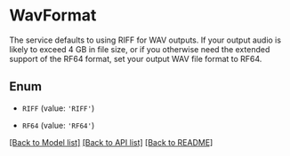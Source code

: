 # WavFormat

The service defaults to using RIFF for WAV outputs. If your output audio is likely to exceed 4 GB in file size, or if you otherwise need the extended support of the RF64 format, set your output WAV file format to RF64.

## Enum

* `RIFF` (value: `'RIFF'`)

* `RF64` (value: `'RF64'`)

[[Back to Model list]](../README.md#documentation-for-models) [[Back to API list]](../README.md#documentation-for-api-endpoints) [[Back to README]](../README.md)


